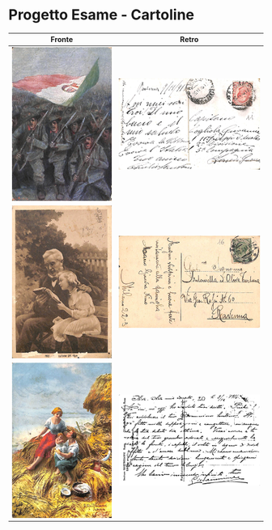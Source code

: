 # Progetto Esame - Cartoline
| Fronte | Retro |
| --- | --- |
| ![timbriFronte](7694-011F.jpg) | ![timbriRetro](7694-011R.jpg) |
| ![facileFronte](7694-016F.jpg) | ![facileRetro](7694-016R.jpg) |
| ![diffFronte](7694-020F.jpg) | ![diffRetro](7694-020R.jpg) |